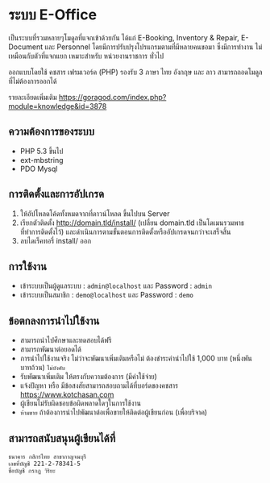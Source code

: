 # ระบบ E-Office

เป็นระบบที่รวมหลายๆโมดูลที่แจกเข้าด้วยกัน ได้แก่ E-Booking, Inventory & Repair, E-Document และ Personnel โดยมีการปรับปรุงโปรแกรมตามที่มีหลายคนขอมา ซึ่งมีการทำงาน ไม่เหมือนกับตัวที่แจกแยก เหมาะสำหรับ หน่วยงานราชการ ทั่วไป

ออกแบบโดยใช้ คชสาร เฟรมเวอร์ค (PHP) รองรับ 3 ภาษา ไทย อังกฤษ และ ลาว สามารถถอดโมดูลที่ไม่ต้องการออกได้

รายละเอียดเพิ่มเติม https://goragod.com/index.php?module=knowledge&id=3878

## ความต้องการของระบบ

- PHP 5.3 ขึ้นไป
- ext-mbstring
- PDO Mysql

## การติดตั้งและการอัปเกรด

1.  ให้อัปโหลดโค้ดทั้งหมดจากที่ดาวน์โหลด ขึ้นไปบน Server
2.  เรียกตัวติดตั้ง http://domain.tld/install/ (เปลี่ยน domain.tld เป็นโดเมนรวมพาธที่ทำการติดตั้งไว้) และดำเนินการตามขั้นตอนการติดตั้งหรืออัปเกรดจนกว่าจะเสร็จสิ้น
3.  ลบไดเร็คทอรี่ install/ ออก

## การใช้งาน

- เข้าระบบเป็นผู้ดูแลระบบ : `admin@localhost` และ Password : `admin`
- เข้าระบบเป็นสมาชิก : `demo@localhost` และ Password : `demo`

## ข้อตกลงการนำไปใช้งาน

- สามารถนำไปศึกษาและทดสอบได้ฟรี
- สามารถพัฒนาต่อยอดได้
- การนำไปใช้งานจริง ไม่ว่าจะพัฒนาเพิ่มเติมหรือไม่ ต้องชำระค่านำไปใช้ 1,000 บาท (หนึ่งพันบาทถ้วน) ```ไม่บังคับ```
- รับพัฒนาเพิ่มเติม ให้ตรงกับความต้องการ (มีค่าใช้จ่าย)
- แจ้งปัญหา หรือ มีข้อสงสัยสามารถสอบถามได้ที่บอร์ดของคชสาร https://www.kotchasan.com
- ผู้เขียนไม่รับผิดชอบข้อผิดพลาดใดๆในการใช้งาน
- ```ห้ามขาย``` ถ้าต้องการนำไปพัฒนาต่อเพื่อขายให้ติดต่อผู้เขียนก่อน (เพื่อบริจาค)

## สามารถสนับสนุนผู้เขียนได้ที่

```
ธนาคาร กสิกรไทย สาขากาญจนบุรี
เลขที่บัญชี 221-2-78341-5
ชื่อบัญชี กรกฎ วิริยะ
```
